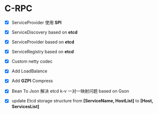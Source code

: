 # C-RPC



- [x] ServiceProvider 使用 **SPI** 

- [x] ServiceDiscovery based on **etcd**

- [x] ServiceProvider based on **etcd**

- [x] ServiceRegistry based on **etcd**

- [x] Custom netty codec

- [x] Add LoadBalance

- [x] Add **GZPI** Compress

- [x] Bean To Json 解决 etcd k-v 一对一映射问题 based on Gson

- [x] update Etcd storage structure from **[ServiceName, HostList]** to **[Host, ServicesList]**